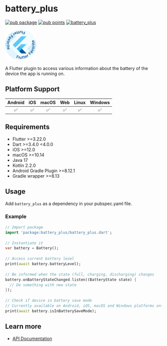 # battery_plus

[![pub package](https://img.shields.io/pub/v/battery_plus.svg)](https://pub.dev/packages/battery_plus)
[![pub points](https://img.shields.io/pub/points/battery_plus?color=2E8B57&label=pub%20points)](https://pub.dev/packages/battery_plus/score)
[![battery_plus](https://github.com/fluttercommunity/plus_plugins/actions/workflows/battery_plus.yaml/badge.svg)](https://github.com/fluttercommunity/plus_plugins/actions/workflows/battery_plus.yaml)

[<img src="../../../assets/flutter-favorite-badge.png" width="100" />](https://flutter.dev/docs/development/packages-and-plugins/favorites)

A Flutter plugin to access various information about the battery of the device the app is running on.

## Platform Support

| Android | iOS | macOS | Web | Linux | Windows |
| :-----: | :-: | :---: | :-: | :---: | :----: |
|   ✅    | ✅  |  ✅   | ✅  |  ✅   |   ✅   |

## Requirements

- Flutter >=3.22.0
- Dart >=3.4.0 <4.0.0
- iOS >=12.0
- macOS >=10.14
- Java 17
- Kotlin 2.2.0
- Android Gradle Plugin >=8.12.1
- Gradle wrapper >=8.13

## Usage

Add `battery_plus` as a dependency in your pubspec.yaml file.

### Example

```dart
// Import package
import 'package:battery_plus/battery_plus.dart';

// Instantiate it
var battery = Battery();

// Access current battery level
print(await battery.batteryLevel);

// Be informed when the state (full, charging, discharging) changes
battery.onBatteryStateChanged.listen((BatteryState state) {
  // Do something with new state
});

// Check if device in battery save mode
// Currently available on Android, iOS, macOS and Windows platforms only
print(await battery.isInBatterySaveMode);
```

## Learn more

- [API Documentation](https://pub.dev/documentation/battery_plus/latest/battery_plus/battery_plus-library.html)
